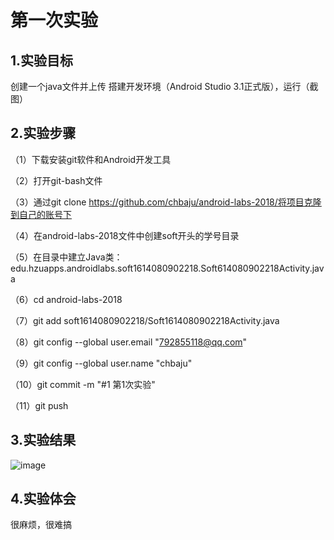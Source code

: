 # 第一次实验

## 1.实验目标

创建一个java文件并上传
搭建开发环境（Android Studio 3.1正式版），运行（截图）

## 2.实验步骤

（1）下载安装git软件和Android开发工具

（2）打开git-bash文件

（3）通过git clone https://github.com/chbaju/android-labs-2018/将项目克隆到自己的账号下

（4）在android-labs-2018文件中创建soft开头的学号目录

（5）在目录中建立Java类：edu.hzuapps.androidlabs.soft1614080902218.Soft614080902218Activity.java

（6）cd android-labs-2018

（7）git add soft1614080902218/Soft1614080902218Activity.java

（8）git config --global user.email "792855118@qq.com"

（9）git config --global user.name "chbaju"

（10）git commit -m "#1 第1次实验" 

（11）git push

## 3.实验结果
![image](https://github.com/chbaju/android-labs-2018/blob/master/soft1614080902218/%E6%8D%95%E8%8E%B7.PNG)
## 4.实验体会
很麻烦，很难搞
